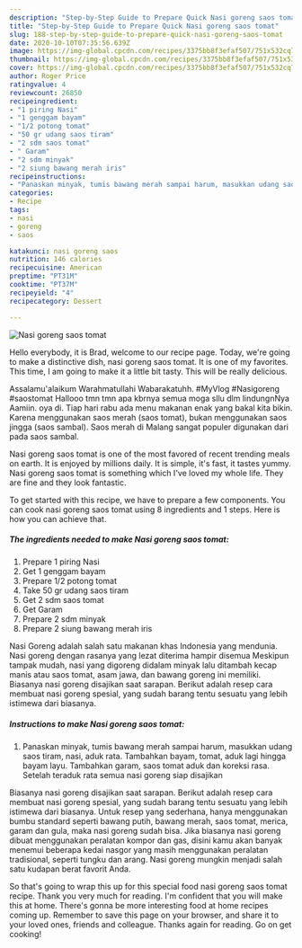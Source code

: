 ```yaml
---
description: "Step-by-Step Guide to Prepare Quick Nasi goreng saos tomat"
title: "Step-by-Step Guide to Prepare Quick Nasi goreng saos tomat"
slug: 188-step-by-step-guide-to-prepare-quick-nasi-goreng-saos-tomat
date: 2020-10-10T07:35:56.639Z
image: https://img-global.cpcdn.com/recipes/3375bb8f3efaf507/751x532cq70/nasi-goreng-saos-tomat-foto-resep-utama.jpg
thumbnail: https://img-global.cpcdn.com/recipes/3375bb8f3efaf507/751x532cq70/nasi-goreng-saos-tomat-foto-resep-utama.jpg
cover: https://img-global.cpcdn.com/recipes/3375bb8f3efaf507/751x532cq70/nasi-goreng-saos-tomat-foto-resep-utama.jpg
author: Roger Price
ratingvalue: 4
reviewcount: 26850
recipeingredient:
- "1 piring Nasi"
- "1 genggam bayam"
- "1/2 potong tomat"
- "50 gr udang saos tiram"
- "2 sdm saos tomat"
- " Garam"
- "2 sdm minyak"
- "2 siung bawang merah iris"
recipeinstructions:
- "Panaskan minyak, tumis bawang merah sampai harum, masukkan udang saos tiram, nasi, aduk rata. Tambahkan bayam, tomat, aduk lagi hingga bayam layu. Tambahkan garam, saos tomat aduk dan koreksi rasa. Setelah teraduk rata semua nasi goreng siap disajikan"
categories:
- Recipe
tags:
- nasi
- goreng
- saos

katakunci: nasi goreng saos 
nutrition: 146 calories
recipecuisine: American
preptime: "PT31M"
cooktime: "PT37M"
recipeyield: "4"
recipecategory: Dessert

---
```



![Nasi goreng saos tomat](https://img-global.cpcdn.com/recipes/3375bb8f3efaf507/751x532cq70/nasi-goreng-saos-tomat-foto-resep-utama.jpg)

Hello everybody, it is Brad, welcome to our recipe page. Today, we're going to make a distinctive dish, nasi goreng saos tomat. It is one of my favorites. This time, I am going to make it a little bit tasty. This will be really delicious.

Assalamu&#39;alaikum Warahmatullahi Wabarakatuhh. #MyVlog #Nasigoreng #saostomat Hallooo tmn tmn apa kbrnya semua moga sllu dlm lindungnNya Aamiin. oya di. Tiap hari rabu ada menu makanan enak yang bakal kita bikin. Karena menggunakan saos merah (saos tomat), bukan menggunakan saos jingga (saos sambal). Saos merah di Malang sangat populer digunakan dari pada saos sambal.

Nasi goreng saos tomat is one of the most favored of recent trending meals on earth. It is enjoyed by millions daily. It is simple, it's fast, it tastes yummy. Nasi goreng saos tomat is something which I've loved my whole life. They are fine and they look fantastic.


To get started with this recipe, we have to prepare a few components. You can cook nasi goreng saos tomat using 8 ingredients and 1 steps. Here is how you can achieve that.

<!--inarticleads1-->

##### The ingredients needed to make Nasi goreng saos tomat:

1. Prepare 1 piring Nasi
1. Get 1 genggam bayam
1. Prepare 1/2 potong tomat
1. Take 50 gr udang saos tiram
1. Get 2 sdm saos tomat
1. Get  Garam
1. Prepare 2 sdm minyak
1. Prepare 2 siung bawang merah iris


Nasi Goreng adalah salah satu makanan khas Indonesia yang mendunia. Nasi goreng dengan rasanya yang lezat diterima hampir disemua Meskipun tampak mudah, nasi yang digoreng didalam minyak lalu ditambah kecap manis atau saos tomat, asam jawa, dan bawang goreng ini memiliki. Biasanya nasi goreng disajikan saat sarapan. Berikut adalah resep cara membuat nasi goreng spesial, yang sudah barang tentu sesuatu yang lebih istimewa dari biasanya. 

<!--inarticleads2-->

##### Instructions to make Nasi goreng saos tomat:

1. Panaskan minyak, tumis bawang merah sampai harum, masukkan udang saos tiram, nasi, aduk rata. Tambahkan bayam, tomat, aduk lagi hingga bayam layu. Tambahkan garam, saos tomat aduk dan koreksi rasa. Setelah teraduk rata semua nasi goreng siap disajikan


Biasanya nasi goreng disajikan saat sarapan. Berikut adalah resep cara membuat nasi goreng spesial, yang sudah barang tentu sesuatu yang lebih istimewa dari biasanya. Untuk resep yang sederhana, hanya menggunakan bumbu standard seperti bawang putih, bawang merah, saos tomat, merica, garam dan gula, maka nasi goreng sudah bisa. Jika biasanya nasi goreng dibuat menggunakan peralatan kompor dan gas, disini kamu akan banyak menemui beberapa kedai nasgor yang masih menggunakan peralatan tradisional, seperti tungku dan arang. Nasi goreng mungkin menjadi salah satu kudapan berat favorit Anda. 

So that's going to wrap this up for this special food nasi goreng saos tomat recipe. Thank you very much for reading. I'm confident that you will make this at home. There's gonna be more interesting food at home recipes coming up. Remember to save this page on your browser, and share it to your loved ones, friends and colleague. Thanks again for reading. Go on get cooking!
